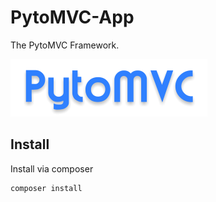 # PytoMVC-App
The PytoMVC Framework.

![Screenshot](public/assets/images/pytomvc-logo.png)

## Install
Install via composer
```cli
composer install
```
